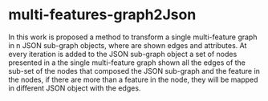 # multi-features-graph2Json
In this work is proposed a method to transform a single multi-feature graph in n JSON sub-graph objects, where are shown edges and attributes.
At every iteration is added to the JSON sub-graph object a set of nodes presented in a the single multi-feature graph shown all the  edges of the sub-set of the nodes that composed the JSON sub-graph and the feature in the nodes, if there are more than a feature in the node, they will be mapped in different JSON object with the edges.
